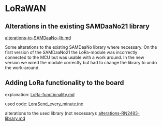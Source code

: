 # LoRaWAN

## Alterations in the existing SAMDaaNo21 library
[alterations-to-SAMDaaNo-lib.md](./alterations-to-SAMDaaNo-lib)

Some alterations to the existing SAMDaaNo library where necessary. On the first version of the SAMDaaNo21 the LoRa-module was incorrectly connected to the MCU but was usable with a work around. In the new version we wired the module correctly but had to change the library to undo the work-around.

## Adding LoRa functionality to the board
explanation: 
[LoRa-functionality.md](./LoRa-functionality.md)

used code: 
[LoraSend_every_minute.ino](./LoraSend_every_minute.ino)

alterations to the used library (not necessary): [alterations-RN2483-library.md](./alterations-RN2483-library.md)
